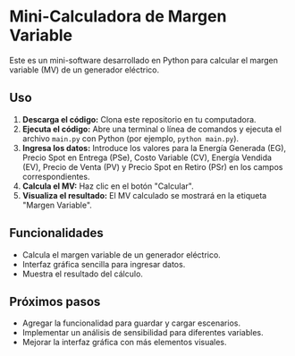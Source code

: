 # Mini-Calculadora de Margen Variable

Este es un mini-software desarrollado en Python para calcular el margen variable (MV) de un generador eléctrico.

## Uso

1.  **Descarga el código:** Clona este repositorio en tu computadora.
2.  **Ejecuta el código:**  Abre una terminal o línea de comandos y ejecuta el archivo `main.py` con Python (por ejemplo, `python main.py`).
3.  **Ingresa los datos:**  Introduce los valores para la Energía Generada (EG), Precio Spot en Entrega (PSe), Costo Variable (CV), Energía Vendida (EV), Precio de Venta (PV) y Precio Spot en Retiro (PSr) en los campos correspondientes.
4.  **Calcula el MV:**  Haz clic en el botón "Calcular".
5.  **Visualiza el resultado:** El MV calculado se mostrará en la etiqueta "Margen Variable".

## Funcionalidades

*  Calcula el margen variable de un generador eléctrico.
*  Interfaz gráfica sencilla para ingresar datos.
*  Muestra el resultado del cálculo.

## Próximos pasos

*  Agregar la funcionalidad para guardar y cargar escenarios.
*  Implementar un análisis de sensibilidad para diferentes variables.
*  Mejorar la interfaz gráfica con más elementos visuales.
